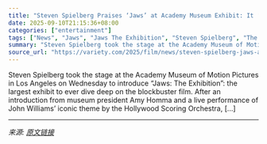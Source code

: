 ```yaml
---
title: "Steven Spielberg Praises ‘Jaws’ at Academy Museum Exhibit: It ‘Cost Me a Pound of Flesh, but Gave Me a Ton of Career’"
date: 2025-09-10T21:15:36+08:00
categories: ["entertainment"]
tags: ["News", "Jaws", "Jaws The Exhibition", "Steven Spielberg", "The Academy Museum of Motion Pictures"]
summary: "Steven Spielberg took the stage at the Academy Museum of Motion Pictures in Los Angeles on Wednesday to introduce &#8220;Jaws: The Exhibition&#8221;: the largest exhibit to ever dive deep on the block"
source_url: "https://variety.com/2025/film/news/steven-spielberg-jaws-academy-museum-exhibit-1236512861/"
---
```


Steven Spielberg took the stage at the Academy Museum of Motion Pictures in Los Angeles on Wednesday to introduce &#8220;Jaws: The Exhibition&#8221;: the largest exhibit to ever dive deep on the blockbuster film. After an introduction from museum president Amy Homma and a live performance of John Williams&#8217; iconic theme by the Hollywood Scoring Orchestra, [&#8230;]

---

*来源: [原文链接](https://variety.com/2025/film/news/steven-spielberg-jaws-academy-museum-exhibit-1236512861/)*
